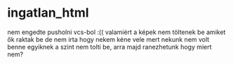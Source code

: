 # ingatlan_html
nem engedte pusholni vcs-bol :((
valamiért a képek nem töltenek be amiket ők raktak be de nem irta hogy nekem kéne vele mert nekunk nem volt benne
egyiknek a szint nem tolti be, arra majd ranezhetunk hogy miert nem?
